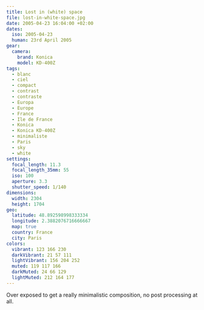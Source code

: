 ```yaml
---
title: Lost in (white) space
file: lost-in-white-space.jpg
date: 2005-04-23 16:04:00 +02:00
dates:
  iso: 2005-04-23
  human: 23rd April 2005
gear:
  camera:
    brand: Konica
    model: KD-400Z
tags:
  - blanc
  - ciel
  - compact
  - contrast
  - contraste
  - Europa
  - Europe
  - France
  - Ile de France
  - Konica
  - Konica KD-400Z
  - minimaliste
  - Paris
  - sky
  - white
settings:
  focal_length: 11.3
  focal_length_35mm: 55
  iso: 100
  aperture: 3.3
  shutter_speed: 1/140
dimensions:
  width: 2304
  height: 1704
geo:
  latitude: 48.892598998333334
  longitude: 2.3882076716666667
  map: true
  country: France
  city: Paris
colors:
  vibrant: 123 166 230
  darkVibrant: 21 57 111
  lightVibrant: 156 204 252
  muted: 119 117 166
  darkMuted: 24 66 129
  lightMuted: 212 164 177
---
```


Over exposed to get a really minimalistic composition, no post processing at all.
